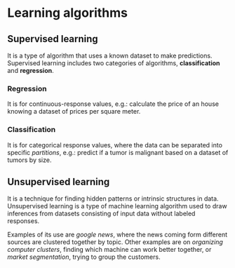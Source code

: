 # Learning algorithms

## Supervised learning
It is a type of algorithm that uses a known dataset to make predictions.  
Supervised learning includes two categories of algorithms, **classification** and **regression**.

### Regression
It is for continuous-response values, e.g.: calculate the price of an house knowing a dataset of prices per square meter.

### Classification
It is for categorical response values, where the data can be separated into specific _partitions_, e.g.: predict if a tumor is malignant based on a dataset of tumors by size.

## Unsupervised learning
It is a technique for finding hidden patterns or intrinsic structures in data.
Unsupervised learning is a type of machine learning algorithm used to draw inferences from datasets consisting of input data without labeled responses.

Examples of its use are *google news*, where the news coming form different sources are clustered together by topic. Other examples are on *organizing computer clusters*, finding which machine can work better together, or *market segmentation*, trying to group the customers.
